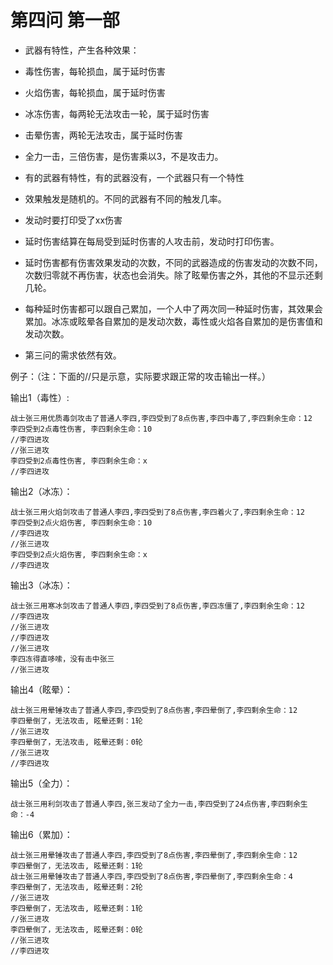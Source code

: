 # 第四问 第一部

* 武器有特性，产生各种效果：
* 毒性伤害，每轮损血，属于延时伤害
* 火焰伤害，每轮损血，属于延时伤害
* 冰冻伤害，每两轮无法攻击一轮，属于延时伤害
* 击晕伤害，两轮无法攻击，属于延时伤害
* 全力一击，三倍伤害，是伤害乘以3，不是攻击力。
* 有的武器有特性，有的武器没有，一个武器只有一个特性

* 效果触发是随机的。不同的武器有不同的触发几率。
* 发动时要打印受了xx伤害
* 延时伤害结算在每局受到延时伤害的人攻击前，发动时打印伤害。
* 延时伤害都有伤害效果发动的次数，不同的武器造成的伤害发动的次数不同，次数归零就不再伤害，状态也会消失。除了眩晕伤害之外，其他的不显示还剩几轮。
* 每种延时伤害都可以跟自己累加，一个人中了两次同一种延时伤害，其效果会累加。冰冻或眩晕各自累加的是发动次数，毒性或火焰各自累加的是伤害值和发动次数。
* 第三问的需求依然有效。

例子：（注：下面的//只是示意，实际要求跟正常的攻击输出一样。）

输出1（毒性）:

    战士张三用优质毒剑攻击了普通人李四,李四受到了8点伤害,李四中毒了,李四剩余生命：12
    李四受到2点毒性伤害, 李四剩余生命：10
    //李四进攻
    //张三进攻
    李四受到2点毒性伤害, 李四剩余生命：x
    //李四进攻

输出2（冰冻）： 

    战士张三用火焰剑攻击了普通人李四,李四受到了8点伤害,李四着火了,李四剩余生命：12
    李四受到2点火焰伤害, 李四剩余生命：10
    //李四进攻
    //张三进攻
    李四受到2点火焰伤害, 李四剩余生命：x
    //李四进攻


输出3（冰冻）：

    战士张三用寒冰剑攻击了普通人李四,李四受到了8点伤害,李四冻僵了,李四剩余生命：12
    //李四进攻
    //张三进攻
    //李四进攻
    //张三进攻
    李四冻得直哆嗦，没有击中张三
    //张三进攻

输出4（眩晕）：

    战士张三用晕锤攻击了普通人李四,李四受到了8点伤害,李四晕倒了,李四剩余生命：12
    李四晕倒了，无法攻击, 眩晕还剩：1轮
    //张三进攻
    李四晕倒了，无法攻击, 眩晕还剩：0轮
    //张三进攻
    //李四进攻

输出5（全力）：

    战士张三用利剑攻击了普通人李四,张三发动了全力一击,李四受到了24点伤害,李四剩余生命：-4


输出6（累加）： 
    
    战士张三用晕锤攻击了普通人李四,李四受到了8点伤害,李四晕倒了,李四剩余生命：12
    李四晕倒了，无法攻击, 眩晕还剩：1轮
    战士张三用晕锤攻击了普通人李四,李四受到了8点伤害,李四晕倒了,李四剩余生命：4
    李四晕倒了，无法攻击, 眩晕还剩：2轮
    //张三进攻
    李四晕倒了，无法攻击, 眩晕还剩：1轮
    //张三进攻
    李四晕倒了，无法攻击, 眩晕还剩：0轮
    //张三进攻
    //李四进攻    